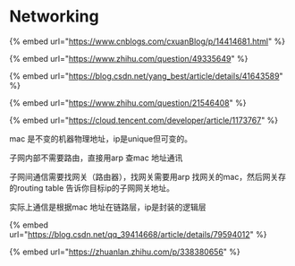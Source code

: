 # Networking

{% embed url="https://www.cnblogs.com/cxuanBlog/p/14414681.html" %}

{% embed url="https://www.zhihu.com/question/49335649" %}

{% embed url="https://blog.csdn.net/yang_best/article/details/41643589" %}

{% embed url="https://www.zhihu.com/question/21546408" %}

{% embed url="https://cloud.tencent.com/developer/article/1173767" %}

mac 是不变的机器物理地址，ip是unique但可变的。

子网内部不需要路由，直接用arp 查mac 地址通讯

子网间通信需要找网关（路由器），找网关需要用arp 找网关的mac，然后网关存的routing table 告诉你目标ip的子网网关地址。

实际上通信是根据mac 地址在链路层，ip是封装的逻辑层

{% embed url="https://blog.csdn.net/qq_39414668/article/details/79594012" %}

{% embed url="https://zhuanlan.zhihu.com/p/338380656" %}




